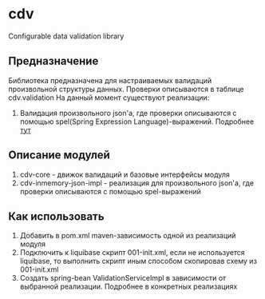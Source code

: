 # cdv

Configurable data validation library

## Предназначение

Библиотека предназначена для настраиваемых валидаций произвольной структуры данных. Проверки описываются в таблице
cdv.validation На данный момент существуют реализации:

1. Валидация произвольного json'a, где проверки описываются с помощью spel(Spring Expression Language)-выражений.
   Подробнее [тут](../cdv/cdv-inmemory-json-impl/README.md)

## Описание модулей

1. cdv-core - движок валидаций и базовые интерфейсы модуля
2. cdv-inmemory-json-impl - реализация для произвольного json'a, где проверки описываются с помощью spel-выражений

## Как использовать

1. Добавить в pom.xml maven-зависимость одной из реализаций модуля
2. Подключить к liquibase скрипт 001-init.xml, если не используется liquibase, то выполнить скрипт иным способом
   скопировав схему из 001-init.xml
3. Создать spring-bean ValidationServiceImpl в зависимости от выбранной реализации. Подробнее в конкретных реализациях   